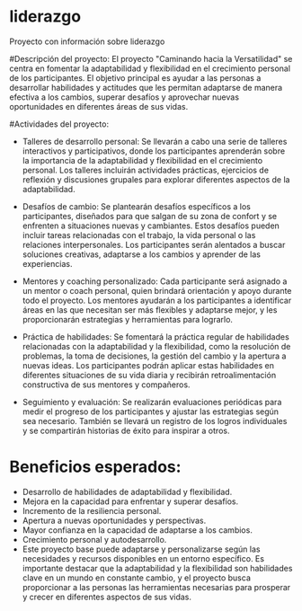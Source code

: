 # liderazgo
Proyecto con información sobre liderazgo

#Descripción del proyecto:
El proyecto "Caminando hacia la Versatilidad" se centra en fomentar la adaptabilidad y flexibilidad en el crecimiento personal de los participantes. El objetivo principal es ayudar a las personas a desarrollar habilidades y actitudes que les permitan adaptarse de manera efectiva a los cambios, superar desafíos y aprovechar nuevas oportunidades en diferentes áreas de sus vidas.

#Actividades del proyecto:

* Talleres de desarrollo personal: Se llevarán a cabo una serie de talleres interactivos y participativos, donde los participantes aprenderán sobre la importancia de la adaptabilidad y flexibilidad en el crecimiento personal. Los talleres incluirán actividades prácticas, ejercicios de reflexión y discusiones grupales para explorar diferentes aspectos de la adaptabilidad.

* Desafíos de cambio: Se plantearán desafíos específicos a los participantes, diseñados para que salgan de su zona de confort y se enfrenten a situaciones nuevas y cambiantes. Estos desafíos pueden incluir tareas relacionadas con el trabajo, la vida personal o las relaciones interpersonales. Los participantes serán alentados a buscar soluciones creativas, adaptarse a los cambios y aprender de las experiencias.

* Mentores y coaching personalizado: Cada participante será asignado a un mentor o coach personal, quien brindará orientación y apoyo durante todo el proyecto. Los mentores ayudarán a los participantes a identificar áreas en las que necesitan ser más flexibles y adaptarse mejor, y les proporcionarán estrategias y herramientas para lograrlo.

* Práctica de habilidades: Se fomentará la práctica regular de habilidades relacionadas con la adaptabilidad y la flexibilidad, como la resolución de problemas, la toma de decisiones, la gestión del cambio y la apertura a nuevas ideas. Los participantes podrán aplicar estas habilidades en diferentes situaciones de su vida diaria y recibirán retroalimentación constructiva de sus mentores y compañeros.

* Seguimiento y evaluación: Se realizarán evaluaciones periódicas para medir el progreso de los participantes y ajustar las estrategias según sea necesario. También se llevará un registro de los logros individuales y se compartirán historias de éxito para inspirar a otros.

# Beneficios esperados:

* Desarrollo de habilidades de adaptabilidad y flexibilidad.
* Mejora en la capacidad para enfrentar y superar desafíos.
* Incremento de la resiliencia personal.
* Apertura a nuevas oportunidades y perspectivas.
* Mayor confianza en la capacidad de adaptarse a los cambios.
* Crecimiento personal y autodesarrollo.
* Este proyecto base puede adaptarse y personalizarse según las necesidades y recursos disponibles en un entorno específico. Es importante destacar que la adaptabilidad y la flexibilidad son habilidades clave en un mundo en constante cambio, y el proyecto busca proporcionar a las personas las herramientas necesarias para prosperar y crecer en diferentes aspectos de sus vidas.
